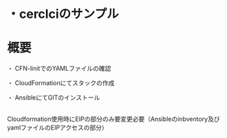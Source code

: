 ・cerclciのサンプル
===
# 概要
・ CFN-linitでのYAMLファイルの確認　

・ CloudFormationにてスタックの作成

・ AnsibleにてGITのインストール
## 
Cloudformation使用時にEIPの部分のみ要変更必要（Ansibleのinbventory及びyamlファイルのEIPアクセスの部分）

